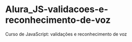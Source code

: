 # Alura_JS-validacoes-e-reconhecimento-de-voz
 Curso de JavaScript: validações e reconhecimento de voz
